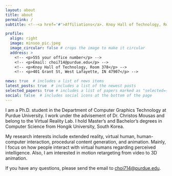 ```yaml
---
layout: about
title: about
permalink: /
subtitle: <!--<a href='#'>Affiliations</a>. Knoy Hall of Technology, Room 378  401 Grant St, West Lafayette, IN 47907, USA --> <!-- Contacts. Moto. Etc. -->

profile:
  align: right
  image: minsoo_pic.jpeg
  image_circular: false # crops the image to make it circular
  address: >
    <!-- <p>555 your office number</p> -->
    <!-- <p>Email: choi714@purdue.edu</p> -->
    <!-- <p>Knoy Hall of Technology, Room 378</p> -->
    <!-- <p>401 Grant St, West Lafayette, IN 47907</p> -->

news: true  # includes a list of news items
latest_posts: true  # includes a list of the newest posts
selected_papers: true # includes a list of papers marked as "selected={true}"
social: false  # includes social icons at the bottom of the page
---
```


I am a Ph.D. student in the Department of Computer Graphics Technology at Purdue University. I work under the advisement of Dr. Christos Mousas and belong to the Virtual Reality Lab. I hold Master’s and Bachelor’s degrees in Computer Science from Hongik University, South Korea. 

My research interests include extended reality, virtual human, human-computer interaction, procedural content generation, and animation. Mainly, I focus on how people interact with virtual humans regarding perceived intelligence. Also, I am interested in motion retargeting from video to 3D animation. 

If you have any questions, please send the email to choi714@purdue.edu.

<!--Write your biography here. Tell the world about yourself. Link to your favorite [subreddit](http://reddit.com). You can put a picture in, too. The code is already in, just name your picture `prof_pic.jpg` and put it in the `img/` folder.-->

<!--Put your address / P.O. box / other info right below your picture. You can also disable any of these elements by editing `profile` property of the YAML header of your `_pages/about.md`. Edit `_bibliography/papers.bib` and Jekyll will render your [publications page](/al-folio/publications/) automatically.-->

<!--Link to your social media connections, too. This theme is set up to use [Font Awesome icons](http://fortawesome.github.io/Font-Awesome/) and [Academicons](https://jpswalsh.github.io/academicons/), like the ones below. Add your Facebook, Twitter, LinkedIn, Google Scholar, or just disable all of them.-->

